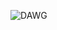 ![DAWG](https://user-images.githubusercontent.com/77017866/175112756-e00dc180-28b4-4936-b3be-deb417cccd60.png)

